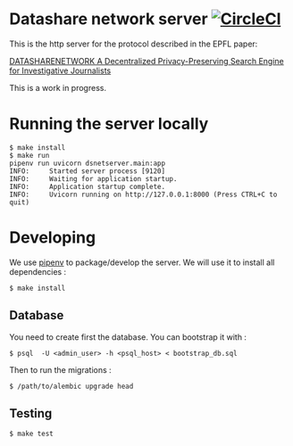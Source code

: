 # Datashare network server [![CircleCI](https://circleci.com/gh/ICIJ/datashare-network-server/tree/main.svg?style=svg&circle-token=0300188508c6ff4f496775b9fb7697f72102c9e6)](https://circleci.com/gh/ICIJ/datashare-network-server/tree/main)

This is the http server for the protocol described in the EPFL paper:

[DATASHARENETWORK A Decentralized Privacy-Preserving Search Engine for Investigative Journalists](https://arxiv.org/pdf/2005.14645.pdf)

This is a work in progress.

# Running the server locally

```shell
$ make install
$ make run
pipenv run uvicorn dsnetserver.main:app
INFO:     Started server process [9120]
INFO:     Waiting for application startup.
INFO:     Application startup complete.
INFO:     Uvicorn running on http://127.0.0.1:8000 (Press CTRL+C to quit)
```

# Developing

We use [pipenv](https://pipenv.pypa.io) to package/develop the server. We will use it to install all dependencies :

```shell
$ make install
```

## Database 

You need to create first the database. You can bootstrap it with : 

```shell
$ psql  -U <admin_user> -h <psql_host> < bootstrap_db.sql
```

Then to run the migrations :

```shell
$ /path/to/alembic upgrade head 
```

## Testing

```shell
$ make test
```